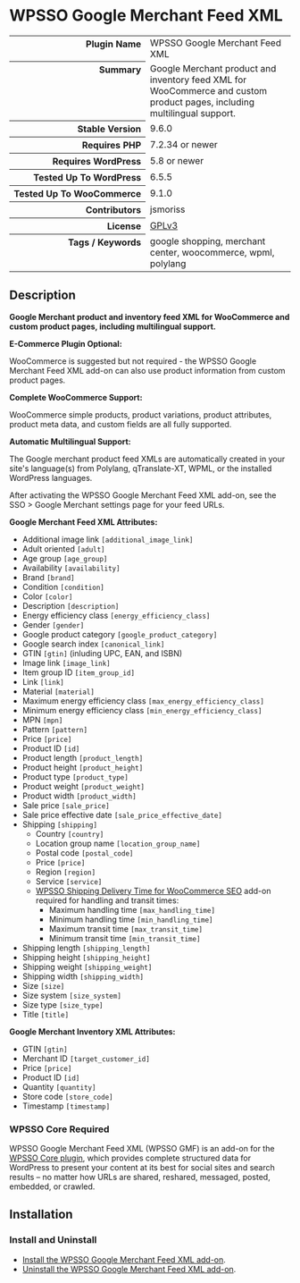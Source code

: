 <h1>WPSSO Google Merchant Feed XML</h1>

<table>
<tr><th align="right" valign="top" nowrap>Plugin Name</th><td>WPSSO Google Merchant Feed XML</td></tr>
<tr><th align="right" valign="top" nowrap>Summary</th><td>Google Merchant product and inventory feed XML for WooCommerce and custom product pages, including multilingual support.</td></tr>
<tr><th align="right" valign="top" nowrap>Stable Version</th><td>9.6.0</td></tr>
<tr><th align="right" valign="top" nowrap>Requires PHP</th><td>7.2.34 or newer</td></tr>
<tr><th align="right" valign="top" nowrap>Requires WordPress</th><td>5.8 or newer</td></tr>
<tr><th align="right" valign="top" nowrap>Tested Up To WordPress</th><td>6.5.5</td></tr>
<tr><th align="right" valign="top" nowrap>Tested Up To WooCommerce</th><td>9.1.0</td></tr>
<tr><th align="right" valign="top" nowrap>Contributors</th><td>jsmoriss</td></tr>
<tr><th align="right" valign="top" nowrap>License</th><td><a href="https://www.gnu.org/licenses/gpl.txt">GPLv3</a></td></tr>
<tr><th align="right" valign="top" nowrap>Tags / Keywords</th><td>google shopping, merchant center, woocommerce, wpml, polylang</td></tr>
</table>

<h2>Description</h2>

<!-- about -->

<p><strong>Google Merchant product and inventory feed XML for WooCommerce and custom product pages, including multilingual support.</strong></p>

<p><strong>E-Commerce Plugin Optional:</strong></p>

<p>WooCommerce is suggested but not required - the WPSSO Google Merchant Feed XML add-on can also use product information from custom product pages.</p>

<p><strong>Complete WooCommerce Support:</strong></p>

<p>WooCommerce simple products, product variations, product attributes, product meta data, and custom fields are all fully supported.</p>

<!-- /about -->

<p><strong>Automatic Multilingual Support:</strong></p>

<p>The Google merchant product feed XMLs are automatically created in your site's language(s) from Polylang, qTranslate-XT, WPML, or the installed WordPress languages.</p>

<p>After activating the WPSSO Google Merchant Feed XML add-on, see the SSO &gt; Google Merchant settings page for your feed URLs.</p>

<p><strong>Google Merchant Feed XML Attributes:</strong></p>

<ul>
<li>Additional image link <code>&#91;additional_image_link&#93;</code></li>
<li>Adult oriented <code>&#91;adult&#93;</code></li>
<li>Age group <code>&#91;age_group&#93;</code></li>
<li>Availability <code>&#91;availability&#93;</code></li>
<li>Brand <code>&#91;brand&#93;</code></li>
<li>Condition <code>&#91;condition&#93;</code></li>
<li>Color <code>&#91;color&#93;</code></li>
<li>Description <code>&#91;description&#93;</code></li>
<li>Energy efficiency class <code>&#91;energy_efficiency_class&#93;</code></li>
<li>Gender <code>&#91;gender&#93;</code></li>
<li>Google product category <code>&#91;google_product_category&#93;</code></li>
<li>Google search index <code>&#91;canonical_link&#93;</code></li>
<li>GTIN <code>&#91;gtin&#93;</code> (inluding UPC, EAN, and ISBN)</li>
<li>Image link <code>&#91;image_link&#93;</code></li>
<li>Item group ID <code>&#91;item_group_id&#93;</code></li>
<li>Link <code>&#91;link&#93;</code></li>
<li>Material <code>&#91;material&#93;</code></li>
<li>Maximum energy efficiency class <code>&#91;max_energy_efficiency_class&#93;</code></li>
<li>Minimum energy efficiency class <code>&#91;min_energy_efficiency_class&#93;</code></li>
<li>MPN <code>&#91;mpn&#93;</code></li>
<li>Pattern <code>&#91;pattern&#93;</code></li>
<li>Price <code>&#91;price&#93;</code></li>
<li>Product ID <code>&#91;id&#93;</code></li>
<li>Product length <code>&#91;product_length&#93;</code></li>
<li>Product height <code>&#91;product_height&#93;</code></li>
<li>Product type <code>&#91;product_type&#93;</code></li>
<li>Product weight <code>&#91;product_weight&#93;</code></li>
<li>Product width <code>&#91;product_width&#93;</code></li>
<li>Sale price <code>&#91;sale_price&#93;</code></li>
<li>Sale price effective date <code>&#91;sale_price_effective_date&#93;</code></li>
<li>Shipping <code>&#91;shipping&#93;</code>

<ul>
<li>Country <code>&#91;country&#93;</code></li>
<li>Location group name <code>&#91;location_group_name&#93;</code></li>
<li>Postal code <code>&#91;postal_code&#93;</code></li>
<li>Price <code>&#91;price&#93;</code></li>
<li>Region <code>&#91;region&#93;</code></li>
<li>Service <code>&#91;service&#93;</code></li>
<li><a href="https://wordpress.org/plugins/wpsso-wc-shipping-delivery-time/">WPSSO Shipping Delivery Time for WooCommerce SEO</a> add-on required for handling and transit times:

<ul>
<li>Maximum handling time <code>&#91;max_handling_time&#93;</code></li>
<li>Minimum handling time <code>&#91;min_handling_time&#93;</code></li>
<li>Maximum transit time <code>&#91;max_transit_time&#93;</code></li>
<li>Minimum transit time <code>&#91;min_transit_time&#93;</code></li>
</ul></li>
</ul></li>
<li>Shipping length <code>&#91;shipping_length&#93;</code></li>
<li>Shipping height <code>&#91;shipping_height&#93;</code></li>
<li>Shipping weight <code>&#91;shipping_weight&#93;</code></li>
<li>Shipping width <code>&#91;shipping_width&#93;</code></li>
<li>Size <code>&#91;size&#93;</code></li>
<li>Size system <code>&#91;size_system&#93;</code></li>
<li>Size type <code>&#91;size_type&#93;</code></li>
<li>Title <code>&#91;title&#93;</code></li>
</ul>

<p><strong>Google Merchant Inventory XML Attributes:</strong></p>

<ul>
<li>GTIN <code>&#91;gtin&#93;</code></li>
<li>Merchant ID <code>&#91;target_customer_id&#93;</code></li>
<li>Price <code>&#91;price&#93;</code></li>
<li>Product ID <code>&#91;id&#93;</code></li>
<li>Quantity <code>&#91;quantity&#93;</code></li>
<li>Store code <code>&#91;store_code&#93;</code></li>
<li>Timestamp <code>&#91;timestamp&#93;</code></li>
</ul>

<h3>WPSSO Core Required</h3>

<p>WPSSO Google Merchant Feed XML (WPSSO GMF) is an add-on for the <a href="https://wordpress.org/plugins/wpsso/">WPSSO Core plugin</a>, which provides complete structured data for WordPress to present your content at its best for social sites and search results – no matter how URLs are shared, reshared, messaged, posted, embedded, or crawled.</p>

<h2>Installation</h2>

<h3 class="top">Install and Uninstall</h3>

<ul>
<li><a href="https://wpsso.com/docs/plugins/wpsso-google-merchant-feed/installation/install-the-plugin/">Install the WPSSO Google Merchant Feed XML add-on</a>.</li>
<li><a href="https://wpsso.com/docs/plugins/wpsso-google-merchant-feed/installation/uninstall-the-plugin/">Uninstall the WPSSO Google Merchant Feed XML add-on</a>.</li>
</ul>

